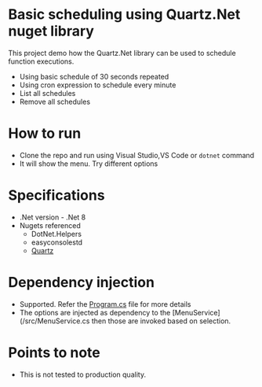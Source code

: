 # Basic scheduling using Quartz.Net nuget library 
This project demo how the Quartz.Net library can be used to schedule function executions.
- Using basic schedule of 30 seconds repeated
- Using cron expression to schedule every minute
- List all schedules
- Remove all schedules

# How to run
- Clone the repo and run using Visual Studio,VS Code or `dotnet` command
- It will show the menu. Try different options

# Specifications

- .Net version - .Net 8
- Nugets referenced
	- DotNet.Helpers
	- easyconsolestd
	- [Quartz](https://www.nuget.org/packages/Quartz)

# Dependency injection

- Supported. Refer the [Program.cs](/src/Program.cs) file for more details
- The options are injected as dependency to the [MenuService](/src/MenuService.cs then those are invoked based on selection. 

# Points to note
- This is not tested to production quality.
